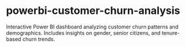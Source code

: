 # powerbi-customer-churn-analysis
Interactive Power BI dashboard analyzing customer churn patterns and demographics.   Includes insights on gender, senior citizens, and tenure-based churn trends.  
